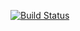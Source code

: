 
[![Build Status](https://travis-ci.org/tabacha/adfc-tempo30.svg?branch=master)](https://travis-ci.org/tabacha/adfc-tempo30)